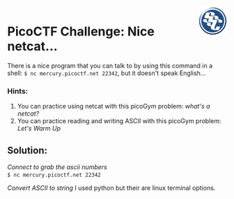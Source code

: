 <img align="right" src="https://github.com/0m3g4b1u3/pico-ctf/blob/30c417590719596865c6d2bda53fe3bbef4f12c6/sscLogo200.png" width=64>

# PicoCTF Challenge: Nice netcat...

There is a nice program that you can talk to by using this command in a shell: `$ nc mercury.picoctf.net 22342`, but it doesn't speak English...


### Hints:

1.  You can practice using netcat with this picoGym problem: _what's a netcat?_
2.  You can practice reading and writing ASCII with this picoGym problem: _Let's Warm Up_

## Solution:

_Connect to grab the ascii numbers_<br>
`$ nc mercury.picoctf.net 22342`

_Convert ASCII to string_
I used python but their are linux terminal options.
